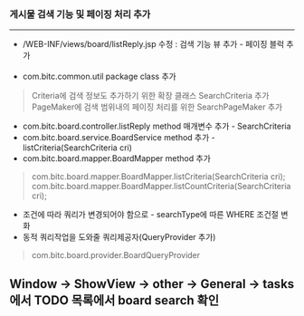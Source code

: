 ### 게시물 검색 기능 및 페이징 처리 추가

* * *

* /WEB-INF/views/board/listReply.jsp 수정 : 검색 기능 뷰 추가 - 페이징 블럭 추가 <br/><br/>
* com.bitc.common.util package class 추가

> Criteria에 검색 정보도 추가하기 위한 확장 클래스 SearchCriteria 추가 <br/>
> PageMaker에 검색 범위내의 페이징 처리를 위한 SearchPageMaker 추가 <br/>

* com.bitc.board.controller.listReply method 매개변수 추가 - SearchCriteria 
* com.bitc.board.service.BoardService method 추가 - listCriteria(SearchCriteria cri)
* com.bitc.board.mapper.BoardMapper method 추가 

> com.bitc.board.mapper.BoardMapper.listCriteria(SearchCriteria cri); <br/>
> com.bitc.board.mapper.BoardMapper.listCountCriteria(SearchCriteria cri);

* 조건에 따라 쿼리가 변경되어야 함으로 - searchType에 따른 WHERE 조건절 변화
* 동적 쿼리작업을 도와줄 쿼리제공자(QueryProvider 추가)

> com.bitc.board.provider.BoardQueryProvider

## Window -> ShowView -> other -> General -> tasks 에서 TODO 목록에서 board search 확인









